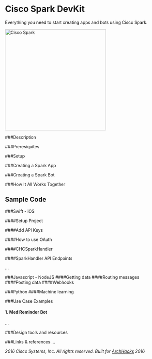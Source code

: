 # Cisco Spark DevKit
Everything you need to start creating apps and bots using Cisco Spark. 

<img src="https://boulder.startupweek.co/wp-content/uploads/sites/23/2016/05/Spark-Logo-bsw.png" alt="Cisco Spark" width=" 333px"/>

###Description 


###Preresiquites


###Setup


###Creating a Spark App 


###Creating a Spark Bot


###How It All Works Together


## Sample Code

###Swift - iOS

####Setup Project

####Add API Keys

####How to use OAuth

####CHCSparkHandler

####SparkHandler API Endpoints

...

###Javascript - NodeJS
####Getting data
####Routing messages
####Posting data
####Webhooks

###Python
####Machine learning

###Use Case Examples
#### 1. Med Reminder Bot
...

###Design tools and resources

###Links & references
...

*2016 Cisco Systems, Inc. All rights reserved. Built for [ArchHacks](https://archhacks.io) 2016*
